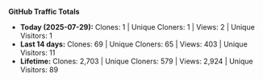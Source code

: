 
**GitHub Traffic Totals**

- **Today (2025-07-29):** Clones: 1 | Unique Cloners: 1 | Views: 2 | Unique Visitors: 1
- **Last 14 days:** Clones: 69 | Unique Cloners: 65 | Views: 403 | Unique Visitors: 11
- **Lifetime:** Clones: 2,703 | Unique Cloners: 579 | Views: 2,924 | Unique Visitors: 89
